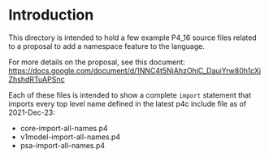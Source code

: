 # Introduction

This directory is intended to hold a few example P4_16 source files
related to a proposal to add a namespace feature to the language.

For more details on the proposal, see this document: https://docs.google.com/document/d/1NNC4t5NjAhzOhiC_DauiYrw80h1cXjZhshdRTuAPSnc

Each of these files is intended to show a complete `import` statement
that imports every top level name defined in the latest p4c include
file as of 2021-Dec-23:

+ core-import-all-names.p4
+ v1model-import-all-names.p4
+ psa-import-all-names.p4
